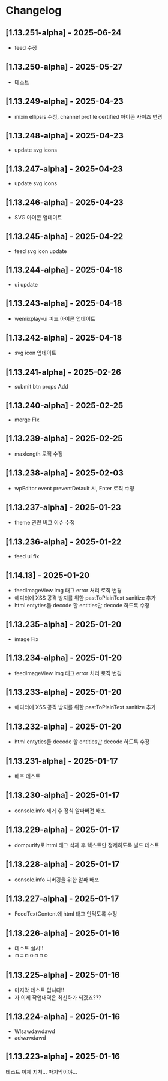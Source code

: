 # Changelog

## [1.13.251-alpha] - 2025-06-24
- feed 수정


## [1.13.250-alpha] - 2025-05-27
- 테스트


## [1.13.249-alpha] - 2025-04-23
- mixin ellipsis 수정, channel profile certified 아이콘 사이즈 변경 


## [1.13.248-alpha] - 2025-04-23
- update svg icons 


## [1.13.247-alpha] - 2025-04-23
- update svg icons 


## [1.13.246-alpha] - 2025-04-23
- SVG 아이콘 업데이트


## [1.13.245-alpha] - 2025-04-22
- feed svg icon update


## [1.13.244-alpha] - 2025-04-18
- ui update


## [1.13.243-alpha] - 2025-04-18
- wemixplay-ui 피드 아이콘 업데이트


## [1.13.242-alpha] - 2025-04-18
- svg icon 업데이트


## [1.13.241-alpha] - 2025-02-26
- submit btn props Add


## [1.13.240-alpha] - 2025-02-25
- merge FIx


## [1.13.239-alpha] - 2025-02-25
- maxlength 로직 수정


## [1.13.238-alpha] - 2025-02-03
- wpEditor event preventDetault 시, Enter 로직 수정


## [1.13.237-alpha] - 2025-01-23
- theme 관련 버그 이슈 수정


## [1.13.236-alpha] - 2025-01-22
- feed ui fix
  
## [1.14.13] - 2025-01-20
- feedImageView Img 태그 error 처리 로직 변경
- 에디터에 XSS 공격 방지를 위한 pastToPlainText sanitize 추가
- html entyties들 decode 할 entities만 decode 하도록 수정


## [1.13.235-alpha] - 2025-01-20
- image Fix


## [1.13.234-alpha] - 2025-01-20
- feedImageView Img 태그 error 처리 로직 변경


## [1.13.233-alpha] - 2025-01-20
- 에디터에 XSS 공격 방지를 위한 pastToPlainText sanitize 추가


## [1.13.232-alpha] - 2025-01-20
- html entyties들 decode 할 entities만 decode 하도록 수정


## [1.13.231-alpha] - 2025-01-17
- 배포 테스트 


## [1.13.230-alpha] - 2025-01-17
- console.info 제거 후 정식 알파버전 배포


## [1.13.229-alpha] - 2025-01-17
- dompurify로 html 태그 삭제 후 텍스트만 정제하도록 빌드 테스트


## [1.13.228-alpha] - 2025-01-17
- console.info 디버깅을 위한 알파 배포


## [1.13.227-alpha] - 2025-01-17
- FeedTextContent에 html 태그 안먹도록 수정


## [1.13.226-alpha] - 2025-01-16
- 테스트 실시!!
- ㅁㅈㅁㅇㅁㅁㅇ


## [1.13.225-alpha] - 2025-01-16
- 마지막 테스트 입니다!!
- 자 이제 작업내역은 최신화가 되겠죠???


## [1.13.224-alpha] - 2025-01-16
- Wlsawdawdawd
- adwawdawd


## [1.13.223-alpha] - 2025-01-16
테스트 이제 지쳐...
마지막이야...

